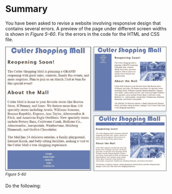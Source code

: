 # Summary

You have been asked to revise a website involving responsive design that contains several errors. A preview of the page under different screen widths is shown in _Figure 5–60_. Fix the errors in the code for the HTML and CSS file.

![Three different previews of “Cutler shopping mall” webpage are displayed in three different screen widths. The first preview displays the navigation pane at the bottom, the second preview page displays the navigation bar on the left pane, and the third preview of the page displays the navigation bar below the page heading. ](../assets/DiR0hQR6dn38utLVQgd1.png)
<sup>_Figure 5-60_</sup>

Do the following:
